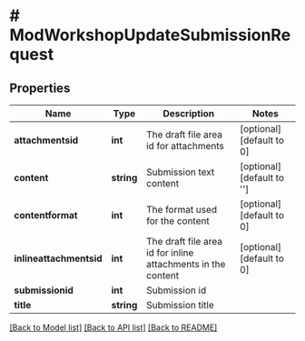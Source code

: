 # # ModWorkshopUpdateSubmissionRequest

## Properties

Name | Type | Description | Notes
------------ | ------------- | ------------- | -------------
**attachmentsid** | **int** | The draft file area id for attachments | [optional] [default to 0]
**content** | **string** | Submission text content | [optional] [default to '']
**contentformat** | **int** | The format used for the content | [optional] [default to 0]
**inlineattachmentsid** | **int** | The draft file area id for inline attachments in the content | [optional] [default to 0]
**submissionid** | **int** | Submission id |
**title** | **string** | Submission title |

[[Back to Model list]](../../README.md#models) [[Back to API list]](../../README.md#endpoints) [[Back to README]](../../README.md)
